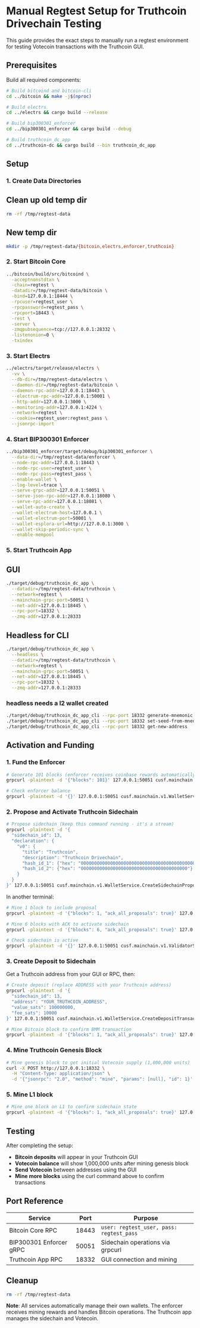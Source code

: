 # Manual Regtest Setup for Truthcoin Drivechain Testing

This guide provides the exact steps to manually run a regtest environment for testing Votecoin transactions with the Truthcoin GUI.

## Prerequisites

Build all required components:

```bash
# Build bitcoind and bitcoin-cli
cd ../bitcoin && make -j$(nproc)

# Build electrs
cd ../electrs && cargo build --release

# Build bip300301_enforcer
cd ../bip300301_enforcer && cargo build --debug

# Build truthcoin_dc_app
cd ../truthcoin-dc && cargo build --bin truthcoin_dc_app
```

## Setup

### 1. Create Data Directories

## Clean up old temp dir

```bash
rm -rf /tmp/regtest-data
```

## New temp dir

```bash
mkdir -p /tmp/regtest-data/{bitcoin,electrs,enforcer,truthcoin}
```

### 2. Start Bitcoin Core

```bash
../bitcoin/build/src/bitcoind \
  -acceptnonstdtxn \
  -chain=regtest \
  -datadir=/tmp/regtest-data/bitcoin \
  -bind=127.0.0.1:18444 \
  -rpcuser=regtest_user \
  -rpcpassword=regtest_pass \
  -rpcport=18443 \
  -rest \
  -server \
  -zmqpubsequence=tcp://127.0.0.1:28332 \
  -listenonion=0 \
  -txindex
```

### 3. Start Electrs

```bash
../electrs/target/release/electrs \
  -vv \
  --db-dir=/tmp/regtest-data/electrs \
  --daemon-dir=/tmp/regtest-data/bitcoin \
  --daemon-rpc-addr=127.0.0.1:18443 \
  --electrum-rpc-addr=127.0.0.1:50001 \
  --http-addr=127.0.0.1:3000 \
  --monitoring-addr=127.0.0.1:4224 \
  --network=regtest \
  --cookie=regtest_user:regtest_pass \
  --jsonrpc-import
```

### 4. Start BIP300301 Enforcer

```bash
../bip300301_enforcer/target/debug/bip300301_enforcer \
  --data-dir=/tmp/regtest-data/enforcer \
  --node-rpc-addr=127.0.0.1:18443 \
  --node-rpc-user=regtest_user \
  --node-rpc-pass=regtest_pass \
  --enable-wallet \
  --log-level=trace \
  --serve-grpc-addr=127.0.0.1:50051 \
  --serve-json-rpc-addr=127.0.0.1:18080 \
  --serve-rpc-addr=127.0.0.1:18081 \
  --wallet-auto-create \
  --wallet-electrum-host=127.0.0.1 \
  --wallet-electrum-port=50001 \
  --wallet-esplora-url=http://127.0.0.1:3000 \
  --wallet-skip-periodic-sync \
  --enable-mempool
```

### 5. Start Truthcoin App

## GUI

```bash
./target/debug/truthcoin_dc_app \
  --datadir=/tmp/regtest-data/truthcoin \
  --network=regtest \
  --mainchain-grpc-port=50051 \
  --net-addr=127.0.0.1:18445 \
  --rpc-port=18332 \
  --zmq-addr=127.0.0.1:28333
```

## Headless for CLI
```bash
./target/debug/truthcoin_dc_app \
  --headless \
  --datadir=/tmp/regtest-data/truthcoin \
  --network=regtest \
  --mainchain-grpc-port=50051 \
  --net-addr=127.0.0.1:18445 \
  --rpc-port=18332 \
  --zmq-addr=127.0.0.1:28333
  ```
### headless needs a l2 wallet created
```bash
./target/debug/truthcoin_dc_app_cli --rpc-port 18332 generate-mnemonic
./target/debug/truthcoin_dc_app_cli --rpc-port 18332 set-seed-from-mneonic "twelve words separated by a space"
./target/debug/truthcoin_dc_app_cli --rpc-port 18332 get-new-address

```

## Activation and Funding

### 1. Fund the Enforcer

```bash
# Generate 101 blocks (enforcer receives coinbase rewards automatically)
grpcurl -plaintext -d '{"blocks": 101}' 127.0.0.1:50051 cusf.mainchain.v1.WalletService.GenerateBlocks

# Check enforcer balance
grpcurl -plaintext -d '{}' 127.0.0.1:50051 cusf.mainchain.v1.WalletService.GetBalance
```

### 2. Propose and Activate Truthcoin Sidechain

```bash
# Propose sidechain (keep this command running - it's a stream)
grpcurl -plaintext -d '{
  "sidechain_id": 13,
  "declaration": {
    "v0": {
      "title": "Truthcoin",
      "description": "Truthcoin Drivechain",
      "hash_id_1": {"hex": "0000000000000000000000000000000000000000000000000000000000000000"},
      "hash_id_2": {"hex": "0000000000000000000000000000000000000000"}
    }
  }
}' 127.0.0.1:50051 cusf.mainchain.v1.WalletService.CreateSidechainProposal
```

In another terminal:

```bash
# Mine 1 block to include proposal
grpcurl -plaintext -d '{"blocks": 1, "ack_all_proposals": true}' 127.0.0.1:50051 cusf.mainchain.v1.WalletService.GenerateBlocks

# Mine 6 blocks with ACK to activate sidechain
grpcurl -plaintext -d '{"blocks": 6, "ack_all_proposals": true}' 127.0.0.1:50051 cusf.mainchain.v1.WalletService.GenerateBlocks

# Check sidechain is active
grpcurl -plaintext -d '{}' 127.0.0.1:50051 cusf.mainchain.v1.ValidatorService.GetSidechains
```

### 3. Create Deposit to Sidechain

Get a Truthcoin address from your GUI or RPC, then:

```bash
# Create deposit (replace ADDRESS with your Truthcoin address)
grpcurl -plaintext -d '{
  "sidechain_id": 13,
  "address": "YOUR_TRUTHCOIN_ADDRESS",
  "value_sats": 100000000,
  "fee_sats": 10000
}' 127.0.0.1:50051 cusf.mainchain.v1.WalletService.CreateDepositTransaction

# Mine Bitcoin block to confirm BMM transaction
grpcurl -plaintext -d '{"blocks": 1, "ack_all_proposals": true}' 127.0.0.1:50051 cusf.mainchain.v1.WalletService.GenerateBlocks
```

### 4. Mine Truthcoin Genesis Block

```bash
# Mine genesis block to get initial Votecoin supply (1,000,000 units)
curl -X POST http://127.0.0.1:18332 \
  -H "Content-Type: application/json" \
  -d '{"jsonrpc": "2.0", "method": "mine", "params": [null], "id": 1}'
```
### 5. Mine L1 block

```bash
# Mine one block on L1 to confirm sidechain state
grpcurl -plaintext -d '{"blocks": 1, "ack_all_proposals": true}' 127.0.0.1:50051 cusf.mainchain.v1.WalletService.GenerateBlocks
```


## Testing

After completing the setup:

- **Bitcoin deposits** will appear in your Truthcoin GUI
- **Votecoin balance** will show 1,000,000 units after mining genesis block
- **Send Votecoin** between addresses using the GUI
- **Mine more blocks** using the curl command above to confirm transactions

## Port Reference

| Service | Port | Purpose |
|---------|------|---------|
| Bitcoin Core RPC | 18443 | `user: regtest_user, pass: regtest_pass` |
| BIP300301 Enforcer gRPC | 50051 | Sidechain operations via grpcurl |
| Truthcoin App RPC | 18332 | GUI connection and mining |

## Cleanup

```bash
rm -rf /tmp/regtest-data
```

**Note**: All services automatically manage their own wallets. The enforcer receives mining rewards and handles Bitcoin operations. The Truthcoin app manages the sidechain and Votecoin. 